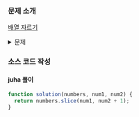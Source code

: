 ### 문제 소개

[배열 자르기](https://school.programmers.co.kr/learn/courses/30/lessons/120833)

<details>
<summary>문제</summary>
<div markdown="1">

정수 배열 numbers와 정수 num1, num2가 매개변수로 주어질 때, numbers의 num1번 째 인덱스부터 num2번째 인덱스까지 자른 정수 배열을 return 하도록 solution 함수를 완성해보세요.

</div>
</details>

### 소스 코드 작성

#### juha 풀이

```js
function solution(numbers, num1, num2) {
  return numbers.slice(num1, num2 + 1);
}
```
